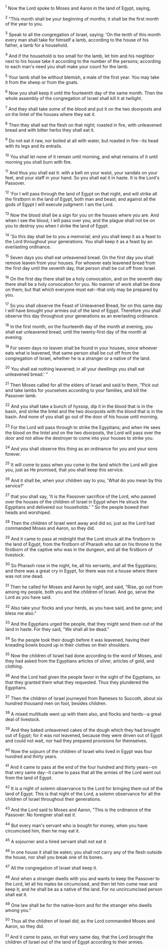 <sup>1</sup> 
Now the Lord spoke to Moses and Aaron in the land of Egypt, saying, 

<sup>2</sup> 
"This month shall be your beginning of months; it shall be the first month of the year to you. 

<sup>3</sup> 
Speak to all the congregation of Israel, saying: 'On the tenth of this month every man shall take for himself a lamb, according to the house of his father, a lamb for a household. 

<sup>4</sup> 
And if the household is too small for the lamb, let him and his neighbor next to his house take it according to the number of the persons; according to each man's need you shall make your count for the lamb. 

<sup>5</sup> 
Your lamb shall be without blemish, a male of the first year. You may take it from the sheep or from the goats. 

<sup>6</sup> 
Now you shall keep it until the fourteenth day of the same month. Then the whole assembly of the congregation of Israel shall kill it at twilight. 

<sup>7</sup> 
And they shall take some of the blood and put it on the two doorposts and on the lintel of the houses where they eat it. 

<sup>8</sup> 
Then they shall eat the flesh on that night; roasted in fire, with unleavened bread and with bitter herbs they shall eat it. 

<sup>9</sup> 
Do not eat it raw, nor boiled at all with water, but roasted in fire--its head with its legs and its entrails. 

<sup>10</sup> 
You shall let none of it remain until morning, and what remains of it until morning you shall burn with fire. 

<sup>11</sup> 
And thus you shall eat it: with a belt on your waist, your sandals on your feet, and your staff in your hand. So you shall eat it in haste. It is the Lord's Passover. 

<sup>12</sup> 
'For I will pass through the land of Egypt on that night, and will strike all the firstborn in the land of Egypt, both man and beast; and against all the gods of Egypt I will execute judgment: I am the Lord. 

<sup>13</sup> 
Now the blood shall be a sign for you on the houses where you are. And when I see the blood, I will pass over you; and the plague shall not be on you to destroy you when I strike the land of Egypt. 

<sup>14</sup> 
'So this day shall be to you a memorial; and you shall keep it as a feast to the Lord throughout your generations. You shall keep it as a feast by an everlasting ordinance. 

<sup>15</sup> 
Seven days you shall eat unleavened bread. On the first day you shall remove leaven from your houses. For whoever eats leavened bread from the first day until the seventh day, that person shall be cut off from Israel. 

<sup>16</sup> 
On the first day there shall be a holy convocation, and on the seventh day there shall be a holy convocation for you. No manner of work shall be done on them; but that which everyone must eat--that only may be prepared by you. 

<sup>17</sup> 
So you shall observe the Feast of Unleavened Bread, for on this same day I will have brought your armies out of the land of Egypt. Therefore you shall observe this day throughout your generations as an everlasting ordinance. 

<sup>18</sup> 
In the first month, on the fourteenth day of the month at evening, you shall eat unleavened bread, until the twenty-first day of the month at evening. 

<sup>19</sup> 
For seven days no leaven shall be found in your houses, since whoever eats what is leavened, that same person shall be cut off from the congregation of Israel, whether he is a stranger or a native of the land. 

<sup>20</sup> 
You shall eat nothing leavened; in all your dwellings you shall eat unleavened bread.' " 

<sup>21</sup> 
Then Moses called for all the elders of Israel and said to them, "Pick out and take lambs for yourselves according to your families, and kill the Passover lamb. 

<sup>22</sup> 
And you shall take a bunch of hyssop, dip it in the blood that is in the basin, and strike the lintel and the two doorposts with the blood that is in the basin. And none of you shall go out of the door of his house until morning. 

<sup>23</sup> 
For the Lord will pass through to strike the Egyptians; and when He sees the blood on the lintel and on the two doorposts, the Lord will pass over the door and not allow the destroyer to come into your houses to strike you. 

<sup>24</sup> 
And you shall observe this thing as an ordinance for you and your sons forever. 

<sup>25</sup> 
It will come to pass when you come to the land which the Lord will give you, just as He promised, that you shall keep this service. 

<sup>26</sup> 
And it shall be, when your children say to you, 'What do you mean by this service?' 

<sup>27</sup> 
that you shall say, 'It is the Passover sacrifice of the Lord, who passed over the houses of the children of Israel in Egypt when He struck the Egyptians and delivered our households.' " So the people bowed their heads and worshiped. 

<sup>28</sup> 
Then the children of Israel went away and did so; just as the Lord had commanded Moses and Aaron, so they did.

<sup>29</sup> 
And it came to pass at midnight that the Lord struck all the firstborn in the land of Egypt, from the firstborn of Pharaoh who sat on his throne to the firstborn of the captive who was in the dungeon, and all the firstborn of livestock. 

<sup>30</sup> 
So Pharaoh rose in the night, he, all his servants, and all the Egyptians; and there was a great cry in Egypt, for there was not a house where there was not one dead.

<sup>31</sup> 
Then he called for Moses and Aaron by night, and said, "Rise, go out from among my people, both you and the children of Israel. And go, serve the Lord as you have said. 

<sup>32</sup> 
Also take your flocks and your herds, as you have said, and be gone; and bless me also." 

<sup>33</sup> 
And the Egyptians urged the people, that they might send them out of the land in haste. For they said, "We shall all be dead." 

<sup>34</sup> 
So the people took their dough before it was leavened, having their kneading bowls bound up in their clothes on their shoulders. 

<sup>35</sup> 
Now the children of Israel had done according to the word of Moses, and they had asked from the Egyptians articles of silver, articles of gold, and clothing. 

<sup>36</sup> 
And the Lord had given the people favor in the sight of the Egyptians, so that they granted them what they requested. Thus they plundered the Egyptians. 

<sup>37</sup> 
Then the children of Israel journeyed from Rameses to Succoth, about six hundred thousand men on foot, besides children. 

<sup>38</sup> 
A mixed multitude went up with them also, and flocks and herds--a great deal of livestock. 

<sup>39</sup> 
And they baked unleavened cakes of the dough which they had brought out of Egypt; for it was not leavened, because they were driven out of Egypt and could not wait, nor had they prepared provisions for themselves. 

<sup>40</sup> 
Now the sojourn of the children of Israel who lived in Egypt was four hundred and thirty years. 

<sup>41</sup> 
And it came to pass at the end of the four hundred and thirty years--on that very same day--it came to pass that all the armies of the Lord went out from the land of Egypt. 

<sup>42</sup> 
It is a night of solemn observance to the Lord for bringing them out of the land of Egypt. This is that night of the Lord, a solemn observance for all the children of Israel throughout their generations.

<sup>43</sup> 
And the Lord said to Moses and Aaron, "This is the ordinance of the Passover: No foreigner shall eat it. 

<sup>44</sup> 
But every man's servant who is bought for money, when you have circumcised him, then he may eat it. 

<sup>45</sup> 
A sojourner and a hired servant shall not eat it. 

<sup>46</sup> 
In one house it shall be eaten; you shall not carry any of the flesh outside the house, nor shall you break one of its bones. 

<sup>47</sup> 
All the congregation of Israel shall keep it. 

<sup>48</sup> 
And when a stranger dwells with you and wants to keep the Passover to the Lord, let all his males be circumcised, and then let him come near and keep it; and he shall be as a native of the land. For no uncircumcised person shall eat it. 

<sup>49</sup> 
One law shall be for the native-born and for the stranger who dwells among you." 

<sup>50</sup> 
Thus all the children of Israel did; as the Lord commanded Moses and Aaron, so they did. 

<sup>51</sup> 
And it came to pass, on that very same day, that the Lord brought the children of Israel out of the land of Egypt according to their armies.